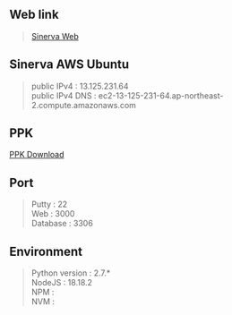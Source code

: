 ## Web link
>[Sinerva Web](https://3.133.111.198:3000)

## Sinerva AWS Ubuntu
>public IPv4 : 13.125.231.64  
>public IPv4 DNS : ec2-13-125-231-64.ap-northeast-2.compute.amazonaws.com  


## PPK
[PPK Download](https://github.com/rmflsdl4/ProjectSinerva/releases/download/ppk/sinervaPPK.ppk)


## Port
>Putty : 22  
>Web : 3000  
>Database : 3306


## Environment
>Python version : 2.7.*  
>NodeJS : 18.18.2  
>NPM :   
>NVM :  


